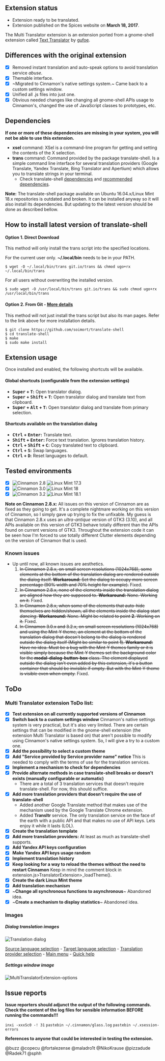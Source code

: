 ## Extension status

- Extension ready to be translated.
- Extension published on the Spices website on **March 18, 2017**.

The Multi Translator extension is an extension ported from a gnome-shell extension called [Text Translator](https://github.com/gufoe/text-translator) by [gufoe](https://github.com/gufoe).

## Differences with the original extension

* [x] Removed instant translation and auto-speak options to avoid translation service *abuse*.
* [x] Themable interface.
* [x] ~Migrated to Cinnamon's native settings system.~ Came back to a custom settings window.
* [x] Unified all .js files into just one.
* [x] Obvious needed changes like changing all gnome-shell APIs usage to Cinnamon's, changed the use of JavaScript classes to prototypes, etc.

## Dependencies

**If one or more of these dependencies are missing in your system, you will not be able to use this extension.**

- **xsel** command: XSel is a command-line program for getting and setting the contents of the X selection.
- **trans** command: Command provided by the package translate-shell. Is a simple command line interface for several translation providers (Google Translate, Yandex Translate, Bing Translator and Apertium) which allows you to translate strings in your terminal.
    - Check translate-shell [dependencies](https://github.com/soimort/translate-shell#dependencies) and [recommended dependencies](https://github.com/soimort/translate-shell#recommended-dependencies).

**Note:** The translate-shell package available on Ubuntu 16.04.x/Linux Mint 18.x repositories is outdated and broken. It can be installed anyway so it will also install its dependencies. But updating to the latest version should be done as described bellow.

## How to install latest version of translate-shell

#### Option 1. Direct Download

This method will only install the trans script into the specified locations.

For the current user only. **~/.local/bin** needs to be in your PATH.
```shell
$ wget -O ~/.local/bin/trans git.io/trans && chmod ugo+rx ~/.local/bin/trans
```

For all users without overwriting the installed version.
```shell
$ sudo wget -O /usr/local/bin/trans git.io/trans && sudo chmod ugo+rx /usr/local/bin/trans
```

#### Option 2. From Git - [More details](https://github.com/soimort/translate-shell/blob/develop/README.md#option-3-from-git-recommended-for-seasoned-hackers)

This method will not just install the trans script but also its man pages. Refer to the link above for more installation details.

```shell
$ git clone https://github.com/soimort/translate-shell
$ cd translate-shell
$ make
$ sudo make install
```

## Extension usage

Once installed and enabled, the following shortcuts will be available.

#### Global shortcuts (configurable from the extension settings)

- **<kbd>Super</kbd> + <kbd>T</kbd>:** Open translator dialog.
- **<kbd>Super</kbd> + <kbd>Shift</kbd> + <kbd>T</kbd>:** Open translator dialog and translate text from clipboard.
- **<kbd>Super</kbd> + <kbd>Alt</kbd> + <kbd>T</kbd>:** Open translator dialog and translate from primary selection.

#### Shortcuts available on the translation dialog

- **<kbd>Ctrl</kbd> + <kbd>Enter</kbd>:** Translate text.
- **<kbd>Shift</kbd> + <kbd>Enter</kbd>:** Force text translation. Ignores translation history.
- **<kbd>Ctrl</kbd> + <kbd>Shift</kbd> + <kbd>C</kbd>:** Copy translated text to clipboard.
- **<kbd>Ctrl</kbd> + <kbd>S</kbd>:** Swap languages.
- **<kbd>Ctrl</kbd> + <kbd>D</kbd>:** Reset languages to default.

## Tested environments

* [x] ![Cinnamon 2.8](https://odyseus.github.io/CinnamonTools/lib/badges/cinn-2.8.svg) ![Linux Mint 17.3](https://odyseus.github.io/CinnamonTools/lib/badges/lm-17.3.svg)
* [x] ![Cinnamon 3.0](https://odyseus.github.io/CinnamonTools/lib/badges/cinn-3.0.svg) ![Linux Mint 18](https://odyseus.github.io/CinnamonTools/lib/badges/lm-18.svg)
* [x] ![Cinnamon 3.2](https://odyseus.github.io/CinnamonTools/lib/badges/cinn-3.2.svg) ![Linux Mint 18.1](https://odyseus.github.io/CinnamonTools/lib/badges/lm-18.1.svg)

**Note on Cinnamon 2.8.x:** All issues on this version of Cinnamon are as fixed as they going to get. It's a complete nightmare working on this version of Cinnamon, so I simply gave up trying to fix the unfixable. My guess is that Cinnamon 2.8.x uses an *ultra-antique* version of GTK3 (3.10), and all APIs available on this version of GTK3 behave totally different than the APIs found on current versions of GTK3. Throughout the extension code it can be seen how I'm forced to use totally different Clutter elements depending on the version of Cinnamon that is used.

### Known issues

- Up until now, all known issues are aesthetics.
    1. ~~In Cinnamon 2.8.x, on small screen resolutions (1024x768), some elements at the bottom of the translation dialog are rendered outside the dialog itself. **Workaround:** Set the dialog to occupy more screen percentage (90% width and 70% height for example).~~ Fixed.
    2. ~~In Cinnamon 2.8.x, none of the elements inside the translation dialog are aligned how they are supposed to. **Workaround:** None. Working on it.~~ Fixed.
    3. ~~In Cinnamon 2.8.x, when some of the elements that auto-hide themselves are hidden/shown, all the elements inside the dialog start *dancing*. **Workaround:** None. Might be related to point **2**. Working on it.~~ Fixed.
    4. ~~In Cinnamon 3.0.x and 3.2.x, on small screen resolutions (1024x768) and using the Mint-Y theme, an element at the bottom of the translation dialog that doesn't belong to the dialog is rendered outside the dialog itself (Might be similar to point **1**). **Workaround:** Have no idea. Must be a bug with the Mint-Y themes family or it is visible simply because the Mint-Y themes set the background color for the **modal-dialog-button-box** class. The element displayed outside the dialog isn't even added by this extension, it's a button container that should be invisible if empty. But with the Mint-Y theme is visible even when empty.~~ Fixed.

## ToDo

### Multi Translator extension ToDo list:

* [x] **Test extension on all currently supported versions of Cinnamon**
* [x] **Switch back to a custom settings window** Cinnamon's native settings system is very practical, but it's also very limited. There are certain settings that can be modified in the gnome-shell extension (the extension Multi Translator is based on) that aren't possible to modify using Cinnamon's native settings system. So, I will give a try to a custom one.
* [x] **Add the possibility to select a custom theme**
* [x] **Add "Service provided by Service provider name" notice** This is needed to comply with the terms of use for the translation services.
* [x] **Implement a mechanism to check for dependencies**
* [x] **Provide alternate methods in case translate-shell breaks or doesn't exists (manually configurable or automatic)**
    - There are a total of 3 translation services that doesn't require translate-shell. For now, this should suffice.
* [x] **Add more translation providers that doesn't require the use of translate-shell**
    - Added another Google Translate method that makes use of the mechanism used by the Google Translate Chrome extension.
    - Added **Transltr** service. The only translation service on the face of the earth with a public API and that makes no use of API keys. Lets enjoy it while it lasts (LOL).
* [x] **Create the translation template**
* [x] **Add more translation providers:** At least as much as translate-shell supports.
* [x] **Add Yandex API keys configuration**
* [x] **Make Yandex API keys usage random**
* [x] **Implement translation history**
* [x] **Keep looking for a way to reload the themes without the need to restart Cinnamon** Keep in mind the comment block in extension.js>TranslatorExtension>_loadTheme().
* [x] **Create the dark Linux Mint theme**
* [x] **Add translation mechanism**
* [x] ~**Change all synchronous functions to asynchronous**~ Abandoned idea.
* [x] ~**Create a mechanism to display statistics**~ Abandoned idea.

### Images

##### Dialog translation images

![Translation dialog](https://odyseus.github.io/CinnamonTools/lib/img/MultiTranslatorExtension-001-trans-dialog.png)

[Source language selection](https://odyseus.github.io/CinnamonTools/lib/img/MultiTranslatorExtension-002-souce-lang-selection.png) - [Target language selection](https://odyseus.github.io/CinnamonTools/lib/img/MultiTranslatorExtension-003-target-lang-selection.png) - [Translation provider selection](https://odyseus.github.io/CinnamonTools/lib/img/MultiTranslatorExtension-004-trans-provider-selection.png) - [Main menu](https://odyseus.github.io/CinnamonTools/lib/img/MultiTranslatorExtension-005-main-menu.png) - [Quick help](https://odyseus.github.io/CinnamonTools/lib/img/MultiTranslatorExtension-006-quick-help.png)

##### Settings window image

![MultiTranslatorExtension-options](https://odyseus.github.io/CinnamonTools/lib/img/MultiTranslatorExtension-options.gif)

## Issue reports

**Issue reporters should adjunct the output of the following commands.**
**Check the content of the log files for sensible information BEFORE running the commands!!!**

`inxi -xxxSc0 -! 31`
`pastebin ~/.cinnamon/glass.log`
`pastebin ~/.xsession-errors`

**References to anyone that could be interested in testing the extension.**

@buzz @copecu @fortalezense @maladro1t @NikoKrause @pizzadude @Radek71 @sphh
